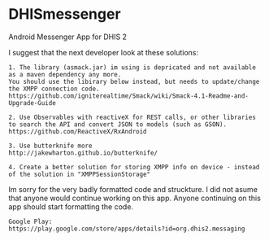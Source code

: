 # DHISmessenger
Android Messenger App for DHIS 2

I suggest that the next developer look at these solutions:

```
1. The library (asmack.jar) im using is depricated and not available as a maven dependency any more.
You should use the libirary below instead, but needs to update/change the XMPP connection code.
https://github.com/igniterealtime/Smack/wiki/Smack-4.1-Readme-and-Upgrade-Guide
```

```
2. Use Observables with reactiveX for REST calls, or other libraries to search the API and convert JSON to models (such as GSON).
https://github.com/ReactiveX/RxAndroid
```

```
3. Use butterknife more 
http://jakewharton.github.io/butterknife/
```

```
4. Create a better solution for storing XMPP info on device - instead of the solution in "XMPPSessionStorage"
```

Im sorry for the very badly formatted code and struckture. I did not asume that anyone would continue working on this app. Anyone continuing on this app should start formatting the code.

```
Google Play:
https://play.google.com/store/apps/details?id=org.dhis2.messaging
```
